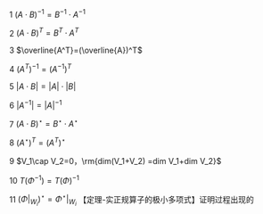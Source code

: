 1  $(A\cdot B)^{-1}=B^{-1}\cdot A^{-1}$   
  
2  $(A\cdot B)^T=B^T\cdot A^T$   
  
3  $\overline{A^T}=(\overline{A})^T$   
  
4  $(A^{T})^{-1}=(A^{-1})^{T}$   
  
5  $|A\cdot B|=|A|\cdot|B|$   
  
6  $|A^{-1}|=|A|^{-1}$   
  
7  $(A\cdot B)^\star=B^\star\cdot A^\star$   
  
8   $(A^\star)^T=(A^T)^\star$   
  
9  $V_1\cap V_2=0，\rm{dim(V_1+V_2)  
=dim V_1+dim V_2}$   
  
10  $T(\Phi^{-1})=T(\Phi)^{-1}$   
  
11  $(\Phi\left|\right._{W_i})^\star=\Phi^\star\left|\right._{W_i}$ 【定理-实正规算子的极小多项式】证明过程出现的  
